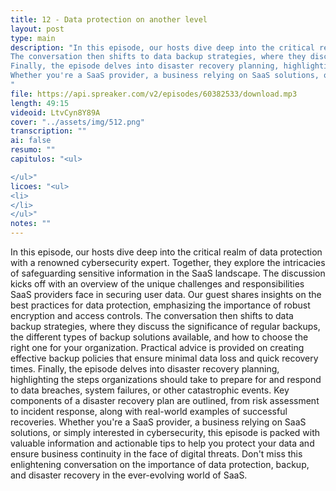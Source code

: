 ```yaml
---
title: 12 - Data protection on another level
layout: post
type: main
description: "In this episode, our hosts dive deep into the critical realm of data protection with a renowned cybersecurity expert. Together, they explore the intricacies of safeguarding sensitive information in the SaaS landscape. The discussion kicks off with an overview of the unique challenges and responsibilities SaaS providers face in securing user data. Our guest shares insights on the best practices for data protection, emphasizing the importance of robust encryption and access controls.
The conversation then shifts to data backup strategies, where they discuss the significance of regular backups, the different types of backup solutions available, and how to choose the right one for your organization. Practical advice is provided on creating effective backup policies that ensure minimal data loss and quick recovery times.
Finally, the episode delves into disaster recovery planning, highlighting the steps organizations should take to prepare for and respond to data breaches, system failures, or other catastrophic events. Key components of a disaster recovery plan are outlined, from risk assessment to incident response, along with real-world examples of successful recoveries.
Whether you're a SaaS provider, a business relying on SaaS solutions, or simply interested in cybersecurity, this episode is packed with valuable information and actionable tips to help you protect your data and ensure business continuity in the face of digital threats. Don't miss this enlightening conversation on the importance of data protection, backup, and disaster recovery in the ever-evolving world of SaaS.
"
file: https://api.spreaker.com/v2/episodes/60382533/download.mp3
length: 49:15
videoid: LtvCyn8Y89A
cover: "../assets/img/512.png"
transcription: ""
ai: false
resumo: ""
capitulos: "<ul>

</ul>"
licoes: "<ul>
<li>
</li>
</ul>"
notes: ""
---
```


In this episode, our hosts dive deep into the critical realm of data protection with a renowned cybersecurity expert. Together, they explore the intricacies of safeguarding sensitive information in the SaaS landscape. The discussion kicks off with an overview of the unique challenges and responsibilities SaaS providers face in securing user data. Our guest shares insights on the best practices for data protection, emphasizing the importance of robust encryption and access controls.
The conversation then shifts to data backup strategies, where they discuss the significance of regular backups, the different types of backup solutions available, and how to choose the right one for your organization. Practical advice is provided on creating effective backup policies that ensure minimal data loss and quick recovery times.
Finally, the episode delves into disaster recovery planning, highlighting the steps organizations should take to prepare for and respond to data breaches, system failures, or other catastrophic events. Key components of a disaster recovery plan are outlined, from risk assessment to incident response, along with real-world examples of successful recoveries.
Whether you're a SaaS provider, a business relying on SaaS solutions, or simply interested in cybersecurity, this episode is packed with valuable information and actionable tips to help you protect your data and ensure business continuity in the face of digital threats. Don't miss this enlightening conversation on the importance of data protection, backup, and disaster recovery in the ever-evolving world of SaaS.